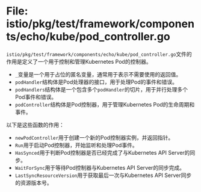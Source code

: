 # File: istio/pkg/test/framework/components/echo/kube/pod_controller.go

`istio/pkg/test/framework/components/echo/kube/pod_controller.go`文件的作用是定义了一个用于控制和管理Kubernetes Pod的控制器。

- `_`变量是一个用于占位的匿名变量，通常用于表示不需要使用的返回值。
- `podHandler`结构体是Pod处理器的接口，用于处理Pod的事件和错误。
- `podHandlers`结构体是一个包含多个`podHandler`的切片，用于并行处理多个Pod事件和错误。
- `podController`结构体是Pod控制器，用于管理Kubernetes Pod的生命周期和事件。

以下是这些函数的作用：

- `newPodController`用于创建一个新的Pod控制器实例，并返回指针。
- `Run`用于启动Pod控制器，开始监听和处理Pod事件。
- `HasSynced`用于判断Pod控制器是否已经完成了与Kubernetes API Server的同步。
- `WaitForSync`用于等待Pod控制器与Kubernetes API Server的同步完成。
- `LastSyncResourceVersion`用于获取最后一次与Kubernetes API Server同步的资源版本号。

